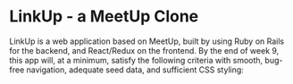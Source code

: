 # LinkUp - a MeetUp Clone

LinkUp is a web application based on MeetUp, built by using Ruby on Rails for the backend, and React/Redux on the frontend. By the end of week 9, this app will, at a minimum, satisfy the following criteria with smooth, bug-free navigation, adequate seed data, and sufficient CSS styling:
